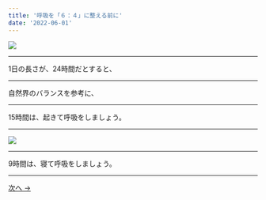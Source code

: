 ```yaml
---
title: '呼吸を「６：４」に整える前に'
date: '2022-06-01'
---
```

![](/images/001.jpg)
***
1日の長さが、24時間だとすると、
***
自然界のバランスを参考に、
***
15時間は、起きて呼吸をしましょう。
***
![](/images/001_.jpg)
***
9時間は、寝て呼吸をしましょう。
***
[ 次へ → ](/posts/02)
